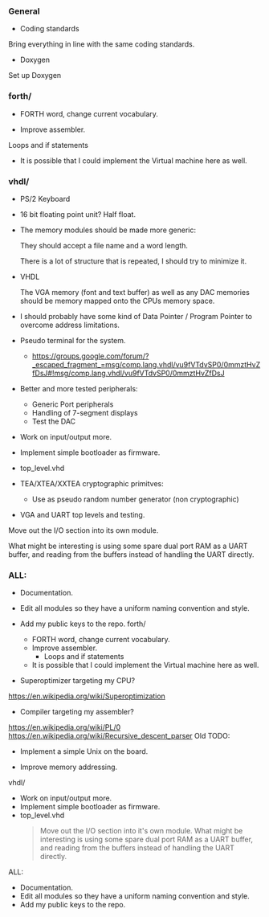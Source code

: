### General

* Coding standards

Bring everything in line with the same coding standards.

* Doxygen

Set up Doxygen

### forth/

* FORTH word, change current vocabulary. 

* Improve assembler.

Loops and if statements


* It is possible that I could implement the
  Virtual machine here as well.  

### vhdl/

* PS/2 Keyboard

* 16 bit floating point unit? Half float.

* The memory modules should be made more generic:

  They should accept a file name and a word length.

  There is a lot of structure that is repeated, I should try to minimize it.

* VHDL

  The VGA memory (font and text buffer) as well as any DAC memories
  should be memory mapped onto the CPUs memory space.


* I should probably have some kind of Data Pointer / Program Pointer to
overcome address limitations.

* Pseudo terminal for the system.
  - <https://groups.google.com/forum/?_escaped_fragment_=msg/comp.lang.vhdl/vu9fVTdvSP0/0mmztHvZfDsJ#!msg/comp.lang.vhdl/vu9fVTdvSP0/0mmztHvZfDsJ>

* Better and more tested peripherals:

  - Generic Port peripherals
  - Handling of 7-segment displays
  - Test the DAC

* Work on input/output more.

* Implement simple bootloader as firmware.

* top\_level.vhd

* TEA/XTEA/XXTEA cryptographic primitves:
  - Use as pseudo random number generator (non cryptographic)

* VGA and UART top levels and testing.

Move out the I/O section into its own module.

What might be interesting is using some spare
dual port RAM as a UART buffer, and reading from
the buffers instead of handling the UART directly.


### ALL:

* Documentation.

* Edit all modules so they have a uniform naming
convention and style.

* Add my public keys to the repo.
forth/
  * FORTH word, change current vocabulary. 
  * Improve assembler.
    - Loops and if statements
  * It is possible that I could implement the
    Virtual machine here as well.  

* Superoptimizer targeting my CPU?
 
<https://en.wikipedia.org/wiki/Superoptimization>

* Compiler targeting my assembler?

<https://en.wikipedia.org/wiki/PL/0>
<https://en.wikipedia.org/wiki/Recursive_descent_parser>
Old TODO:

* Implement a simple Unix on the board.

* Improve memory addressing.

vhdl/

  * Work on input/output more.
  * Implement simple bootloader as firmware.
  * top\_level.vhd
    > Move out the I/O section into it's own module.
    > What might be interesting is using some spare
    dual port RAM as a UART buffer, and reading from
    the buffers instead of handling the UART directly.

ALL:

  * Documentation.
  * Edit all modules so they have a uniform naming
  convention and style.
  * Add my public keys to the repo.
